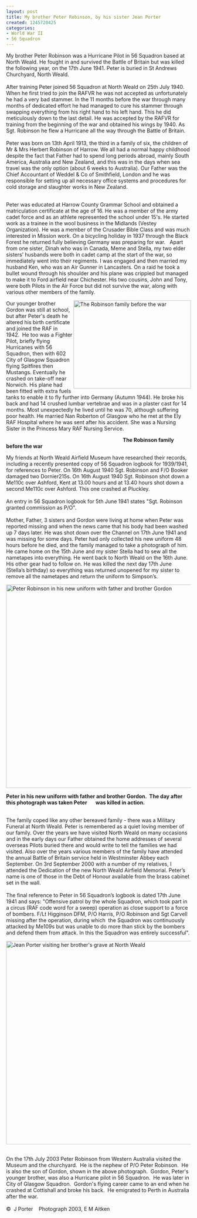 ```yaml
---
layout: post
title: My brother Peter Robinson, by his sister Jean Porter
created: 1245720425
categories:
- World War II
- 56 Squadron
---
```

<p>My brother Peter Robinson was a Hurricane Pilot in 56 Squadron based at North Weald. He fought in and survived the Battle of Britain but was killed the following year, on the 17th June 1941. Peter is buried in St Andrews Churchyard, North Weald.<br /> <br /> After training Peter joined 56 Squadron at North Weald on 25th July 1940. When he first tried to join the RAFVR he was not accepted as unfortunately he had a very bad stammer. In the 11 months before the war through many months of dedicated effort he had managed to cure his stammer through swapping everything from his right hand to his left hand. This he did meticulously down to the last detail. He was accepted by the RAFVR for training from the beginning of the war and obtained his wings by 1940. As Sgt. Robinson he flew a Hurricane all the way through the Battle of Britain.<br /> <br /> Peter was born on 13th April 1913, the third in a family of six, the children of Mr &amp; Mrs Herbert Robinson of Harrow. We all had a normal happy childhood despite the fact that Father had to spend long periods abroad, mainly South America, Australia and New Zealand, and this was in the days when sea travel was the only option (about 6 weeks to Australia). Our Father was the Chief Accountant of Weddel &amp; Co of Smithfield, London and he was responsible for setting up all necessary office systems and procedures for cold storage and slaughter works in New Zealand.</p><p><br /> Peter was educated at Harrow County Grammar School and obtained a matriculation certificate at the age of 16. He was a member of the army cadet force and as an athlete represented the school under 15's. He started work as a trainee in the wool business in the Midlands (Vestey Organization). He was a member of the Crusader Bible Class and was much interested in Mission work. On a bicycling holiday in 1937 through the Black Forest he returned fully believing Germany was preparing for war.&nbsp;&nbsp; Apart from one sister, Dinah who was in Canada, Meme and Stella, my two elder sisters&rsquo; husbands were both in cadet camp at the start of the war, so immediately went into their regiments. I was engaged and then married my husband Ken, who was an Air Gunner in Lancasters. On a raid he took a bullet wound through his shoulder and his plane was crippled but managed to make it to Ford airfield near Chichester. His two cousins, John and Tony, were both Pilots in the Air Force but did not survive the war, along with various other members of the family.</p><p style="text-align: left;"><img class="article" width="320" height="240" align="right" alt="The Robinson family before the war" src="{{ site.JB.BASE_PATH }}/images/RobinsonFamily2.JPG" />  Our younger brother Gordon was still at school, but after Peter's death he altered his birth certificate and joined the RAF in 1942.&nbsp; He too was a Fighter Pilot, briefly flying Hurricanes with 56 Squadron, then with 602 City of Glasgow Squadron flying Spitfires then Mustangs. Eventually he crashed on take-off near Norwich. His plane had been fitted with extra fuels tanks to enable it to fly further into Germany (Autumn 1944). He broke his back and had 14 crushed lumbar vertebrae and was in a plaster cast for 14 months. Most unexpectedly he lived until he was 70, although suffering poor health. He married Nan Roberton of Glasgow who he met at the Ely RAF Hospital where he was sent after his accident. She was a Nursing Sister in the Princess Mary RAF Nursing Service.</p><p style="text-align: left;"><strong>&nbsp;&nbsp;&nbsp;&nbsp;&nbsp;&nbsp;&nbsp;&nbsp;&nbsp;&nbsp;&nbsp;&nbsp;&nbsp;&nbsp;&nbsp;&nbsp;&nbsp;&nbsp;&nbsp;&nbsp;&nbsp;&nbsp;&nbsp;&nbsp;&nbsp;&nbsp;&nbsp;&nbsp;&nbsp;&nbsp;&nbsp;&nbsp;&nbsp;&nbsp;&nbsp;&nbsp;&nbsp;&nbsp;&nbsp;&nbsp;&nbsp;&nbsp;&nbsp;&nbsp;&nbsp;&nbsp;&nbsp;&nbsp;&nbsp;&nbsp;&nbsp;&nbsp;&nbsp;&nbsp;&nbsp;&nbsp;&nbsp;&nbsp;&nbsp;&nbsp;&nbsp;&nbsp;&nbsp;&nbsp;&nbsp;&nbsp;&nbsp;&nbsp;&nbsp;&nbsp;&nbsp;&nbsp;&nbsp;&nbsp;&nbsp;&nbsp;&nbsp;&nbsp;&nbsp;&nbsp;&nbsp;&nbsp;&nbsp;&nbsp;&nbsp;&nbsp;&nbsp;&nbsp;&nbsp;&nbsp;&nbsp;&nbsp;&nbsp;&nbsp;&nbsp; The Robinson family before the war</strong></p><p>My friends at North Weald Airfield Museum have researched their records, including a recently presented copy of 56 Squadron logbook for 1939/1941, for references to Peter. On 16th August 1940 Sgt. Robinson and F/O Booker damaged two Dornier215s. On 16th August 1940 Sgt. Robinson shot down a Me110c over Ashford, Kent at 13.00 hours and at 13.40 hours shot down a second Me110c over Ashford. This one crashed at Pluckley.<br /> <br /> An entry in 56 Squadron logbook for 5th June 1941 states &quot;Sgt. Robinson granted commission as P/O&quot;.<br /> <br /> Mother, Father, 3 sisters and Gordon were living at home when Peter was reported missing and when the news came that his body had been washed up 7 days later. He was shot down over the Channel on 17th June 1941 and was missing for some days. Peter had only collected his new uniform 48 hours before he died, and the family managed to take a photograph of him. He came home on the 15th June and my sister Stella had to sew all the nametapes into everything. He went back to North Weald on the 16th June. His other gear had to follow on. He was killed the next day 17th June (Stella&rsquo;s birthday) so everything was returned unopened for my sister to remove all the nametapes and return the uniform to Simpson&rsquo;s.</p><p><img width="640" height="553" alt="Peter Robinson in his new uniform with father and brother Gordon" src="{{ site.JB.BASE_PATH }}/images/Day_before.JPG" /></p><p><strong>Peter in his new uniform with father and brother Gordon.&nbsp; The day after this photograph was taken&nbsp;</strong><strong>Peter&nbsp;&nbsp;&nbsp;&nbsp;&nbsp;&nbsp; was killed in action.</strong><br />&nbsp;</p><p>The family coped like any other bereaved family - there was a Military Funeral at North Weald. Peter is remembered as a quiet loving member of our family. Over the years we have visited North Weald on many occasions and in the early days our Father obtained the home addresses of several overseas Pilots buried there and would write to tell the families we had visited. Also over the years various members of the family have attended the annual Battle of Britain service held in Westminster Abbey each September. On 3rd September 2000 with a number of my relatives, I attended the Dedication of the new North Weald Airfield Memorial. Peter&rsquo;s name is one of those in the Debt of Honour available from the brass cabinet set in the wall.<br /> <br /> The final reference to Peter in 56 Squadron&rsquo;s logbook is dated 17th June 1941 and says: &quot;Offensive patrol by the whole Squadron, which took part in a circus (RAF code word for a sweep) operation as close support to a force of bombers. F/Lt Higginson DFM, P/O Harris, P/O Robinson and Sgt Carvell missing after the operation, during which&nbsp; the Squadron was continuously attacked by Me109s but was unable to do more than stick by the bombers and defend them from attack. In this the Squadron was entirely successful&quot;.</p><p><img width="640" height="553" src="{{ site.JB.BASE_PATH }}/images/Peter1_0.jpg" alt="Jean Porter visiting her brother's grave at North Weald" /><br />&nbsp;</p><p>On the 17th July 2003 Peter Robinson from Western Australia visited the Museum and the churchyard.&nbsp; He is the nephew of P/O Peter Robinson.&nbsp; He is also the son of Gordon, shown in the above photograph.&nbsp; Gordon, Peter's younger brother, was also a Hurricane pilot in 56 Squadron.&nbsp; He was later in City of Glasgow Squadron.&nbsp; Gordon's flying career came to an end when he crashed at Cottishall and broke his back.&nbsp; He emigrated to Perth in Australia after the war.<br /> <br /> &copy;&nbsp; J Porter&nbsp;&nbsp;&nbsp; Photograph 2003, E M Aitken</p>
